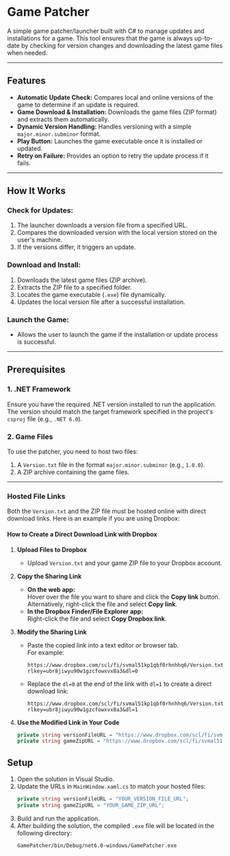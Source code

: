 # Game Patcher

A simple game patcher/launcher built with C# to manage updates and installations for a game. This tool ensures that the game is always up-to-date by checking for version changes and downloading the latest game files when needed.

---

## Features

- **Automatic Update Check:** Compares local and online versions of the game to determine if an update is required.
- **Game Download & Installation:** Downloads the game files (ZIP format) and extracts them automatically.
- **Dynamic Version Handling:** Handles versioning with a simple `major.minor.subminor` format.
- **Play Button:** Launches the game executable once it is installed or updated.
- **Retry on Failure:** Provides an option to retry the update process if it fails.

---

## How It Works

### Check for Updates:
1. The launcher downloads a version file from a specified URL.
2. Compares the downloaded version with the local version stored on the user's machine.
3. If the versions differ, it triggers an update.

### Download and Install:
1. Downloads the latest game files (ZIP archive).
2. Extracts the ZIP file to a specified folder.
3. Locates the game executable (`.exe`) file dynamically.
4. Updates the local version file after a successful installation.

### Launch the Game:
- Allows the user to launch the game if the installation or update process is successful.

---

## Prerequisites

### 1. **.NET Framework**
Ensure you have the required .NET version installed to run the application. The version should match the target framework specified in the project's `csproj` file (e.g., `.NET 6.0`).

### 2. **Game Files**
To use the patcher, you need to host two files:
1. A `Version.txt` file in the format `major.minor.subminor` (e.g., `1.0.0`).
2. A ZIP archive containing the game files.

---

### Hosted File Links

Both the `Version.txt` and the ZIP file must be hosted online with direct download links. Here is an example if you are using Dropbox:

#### How to Create a Direct Download Link with Dropbox

1. **Upload Files to Dropbox**
   - Upload `Version.txt` and your game ZIP file to your Dropbox account.

2. **Copy the Sharing Link**
   - **On the web app:**  
     Hover over the file you want to share and click the **Copy link** button.  
     Alternatively, right-click the file and select **Copy link**.
   - **In the Dropbox Finder/File Explorer app:**  
     Right-click the file and select **Copy Dropbox link**.

3. **Modify the Sharing Link**
   - Paste the copied link into a text editor or browser tab.  
     For example:  
     ```
     https://www.dropbox.com/scl/fi/svmal51kp1qbf0rhnhhq6/Version.txt?rlkey=ubr8jiwyu90w1gzcfowxvx8a3&dl=0
     ```
   - Replace the `dl=0` at the end of the link with `dl=1` to create a direct download link:
     ```
     https://www.dropbox.com/scl/fi/svmal51kp1qbf0rhnhhq6/Version.txt?rlkey=ubr8jiwyu90w1gzcfowxvx8a3&dl=1
     ```

4. **Use the Modified Link in Your Code**
   ```csharp
   private string versionFileURL = "https://www.dropbox.com/scl/fi/svmal51kp1qbf0rhnhhq6/Version.txt?rlkey=ubr8jiwyu90w1gzcfowxvx8a3&dl=1";
   private string gameZipURL = "https://www.dropbox.com/scl/fi/svmal51kp1qbf0rhnhhq6/GameFiles.zip?rlkey=ubr8jiwyu90w1gzcfowxvx8a3&dl=1";

## Setup

1. Open the solution in Visual Studio.  
2. Update the URLs in `MainWindow.xaml.cs` to match your hosted files:  
   ```csharp
   private string versionFileURL = "YOUR_VERSION_FILE_URL";
   private string gameZipURL = "YOUR_GAME_ZIP_URL";
3. Build and run the application.  
4. After building the solution, the compiled `.exe` file will be located in the following directory:  
   ```bash
   GamePatcher/bin/Debug/net6.0-windows/GamePatcher.exe

